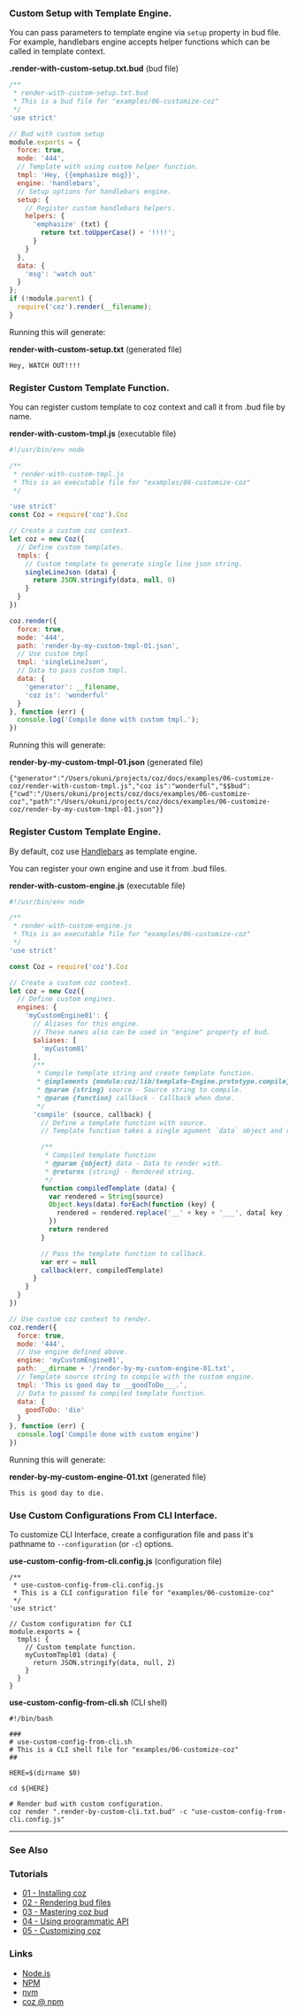 <a name="custom-setup-template"></a>
### Custom Setup with Template Engine.

You can pass parameters to template engine via `setup` property in bud file.
For example, handlebars engine accepts helper functions which can be called in template context.


**.render-with-custom-setup.txt.bud** (bud file)
```javascript
/**
 * render-with-custom-setup.txt.bud
 * This is a bud file for "examples/06-customize-coz"
 */
'use strict'

// Bud with custom setup
module.exports = {
  force: true,
  mode: '444',
  // Template with using custom helper function.
  tmpl: 'Hey, {{emphasize msg}}',
  engine: 'handlebars',
  // Setup options for handlebars engine.
  setup: {
    // Register custom handlebars helpers.
    helpers: {
      'emphasize' (txt) {
        return txt.toUpperCase() + '!!!!';
      }
    }
  },
  data: {
    'msg': 'watch out'
  }
};
if (!module.parent) {
  require('coz').render(__filename);
}

```

Running this will generate:

**render-with-custom-setup.txt** (generated file)
```
Hey, WATCH OUT!!!!
```


<a name="register-custom-template"></a>
### Register Custom Template Function.

You can register custom template to coz context and call it from .bud file by name.

**render-with-custom-tmpl.js** (executable file)
```javascript
#!/usr/bin/env node

/**
 * render-with-custom-tmpl.js
 * This is an executable file for "examples/06-customize-coz"
 */

'use strict'
const Coz = require('coz').Coz

// Create a custom coz context.
let coz = new Coz({
  // Define custom templates.
  tmpls: {
    // Custom template to generate single line json string.
    singleLineJson (data) {
      return JSON.stringify(data, null, 0)
    }
  }
})

coz.render({
  force: true,
  mode: '444',
  path: 'render-by-my-custom-tmpl-01.json',
  // Use custom tmpl
  tmpl: 'singleLineJson',
  // Data to pass custom tmpl.
  data: {
    'generator': __filename,
    'coz is': 'wonderful'
  }
}, function (err) {
  console.log('Compile done with custom tmpl.');
})

```

Running this will generate:

**render-by-my-custom-tmpl-01.json** (generated file)
```
{"generator":"/Users/okuni/projects/coz/docs/examples/06-customize-coz/render-with-custom-tmpl.js","coz is":"wonderful","$$bud":{"cwd":"/Users/okuni/projects/coz/docs/examples/06-customize-coz","path":"/Users/okuni/projects/coz/docs/examples/06-customize-coz/render-by-my-custom-tmpl-01.json"}}
```

<a name="register-custom-template-engine"></a>
### Register Custom Template Engine.

By default, coz use [Handlebars](http://handlebarsjs.com/) as template engine.

You can register your own engine and use it from .bud files.


**render-with-custom-engine.js** (executable file)
```javascript
#!/usr/bin/env node

/**
 * render-with-custom-engine.js
 * This is an executable file for "examples/06-customize-coz"
 */
'use strict'

const Coz = require('coz').Coz

// Create a custom coz context.
let coz = new Coz({
  // Define custom engines.
  engines: {
    'myCustomEngine01': {
      // Aliases for this engine.
      // These names also can be used in "engine" property of bud.
      $aliases: [
        'myCustom01'
      ],
      /**
       * Compile template string and create template function.
       * @implements {module:coz/lib/template~Engine.prototype.compile}
       * @param {string} source - Source string to compile.
       * @param {function} callback - Callback when done.
       */
      'compile' (source, callback) {
        // Define a template function with source.
        // Template function takes a single agument `data` object and returns rendered string.

        /**
         * Compiled template function
         * @param {object} data - Data to render with.
         * @returns {string} - Rendered string.
         */
        function compiledTemplate (data) {
          var rendered = String(source)
          Object.keys(data).forEach(function (key) {
            rendered = rendered.replace('__' + key + '___', data[ key ])
          })
          return rendered
        }

        // Pass the template function to callback.
        var err = null
        callback(err, compiledTemplate)
      }
    }
  }
})

// Use custom coz context to render.
coz.render({
  force: true,
  mode: '444',
  // Use engine defined above.
  engine: 'myCustomEngine01',
  path: __dirname + '/render-by-my-custom-engine-01.txt',
  // Template source string to compile with the custom engine.
  tmpl: 'This is good day to __goodToDo___.',
  // Data to passed to compiled template function.
  data: {
    goodToDo: 'die'
  }
}, function (err) {
  console.log('Compile done with custom engine')
})

```

Running this will generate:

**render-by-my-custom-engine-01.txt** (generated file)
```
This is good day to die.
```

<a name="use-custom-config-from-cli"></a>
### Use Custom Configurations From CLI Interface.

To customize CLI Interface, create a configuration file and pass it's pathname to `--configuration` (or `-c`) options.

**use-custom-config-from-cli.config.js** (configuration file)
```
/**
 * use-custom-config-from-cli.config.js
 * This is a CLI configuration file for "examples/06-customize-coz"
 */
'use strict'

// Custom configuration for CLI
module.exports = {
  tmpls: {
    // Custom template function.
    myCustomTmpl01 (data) {
      return JSON.stringify(data, null, 2)
    }
  }
}

```

**use-custom-config-from-cli.sh** (CLI shell)
```
#!/bin/bash

###
# use-custom-config-from-cli.sh
# This is a CLI shell file for "examples/06-customize-coz"
##

HERE=$(dirname $0)

cd ${HERE}

# Render bud with custom configuration.
coz render ".render-by-custom-cli.txt.bud" -c "use-custom-config-from-cli.config.js"
```

___


### See Also

<!-- See also start -->



<!-- See also end -->

### Tutorials

<!-- Tutorials start -->

+ [01 - Installing coz][tutorial_01_installing_coz_url]
+ [02 - Rendering bud files][tutorial_02_rendering_bud_files_url]
+ [03 - Mastering coz bud][tutorial_03_mastering_coz_bud_url]
+ [04 - Using programmatic API][tutorial_04_using_programmatic_a_p_i_url]
+ [05 - Customizing coz][tutorial_05_customizing_coz_url]

<!-- Tutorials end -->

### Links

+ [Node.js][nodejs_url]
+ [NPM][npm_url]
+ [nvm][nvm_url]
+ [coz @ npm][my_npm_url]

<!-- URLs start -->

[nodejs_url]: http://nodejs.org/
[nodejs_download_url]: https://nodejs.org/download/
[npm_url]: https://www.npmjs.com/
[nvm_url]: https://github.com/creationix/nvm
[my_npm_url]: http://www.npmjs.org/package/coz
[my_apiguide_url]: http://okunishinishi.github.io/coz/apiguide/
[tutorial_01_installing_coz_url]: 01%20-%20Installing%20coz.md
[tutorial_02_rendering_bud_files_url]: 02%20-%20Rendering%20bud%20files.md
[tutorial_03_mastering_coz_bud_url]: 03%20-%20Mastering%20coz%20bud.md
[tutorial_04_using_programmatic_a_p_i_url]: 04%20-%20Using%20programmatic%20API.md
[tutorial_05_customizing_coz_url]: 05%20-%20Customizing%20coz.md

<!-- URLs end -->
